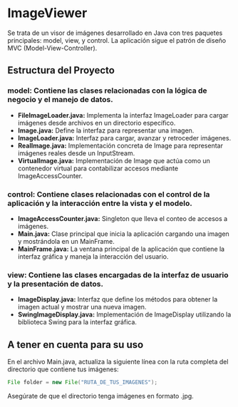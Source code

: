 # ImageViewer
Se trata de un visor de imágenes desarrollado en Java con tres paquetes principales: model, view, y control. La aplicación sigue el patrón de diseño MVC (Model-View-Controller).

## **Estructura del Proyecto**

### **model:** Contiene las clases relacionadas con la lógica de negocio y el manejo de datos.

- **FileImageLoader.java:** Implementa la interfaz ImageLoader para cargar imágenes desde archivos en un directorio específico.
- **Image.java:** Define la interfaz para representar una imagen.
- **ImageLoader.java:** Interfaz para cargar, avanzar y retroceder imágenes.
- **RealImage.java:** Implementación concreta de Image para representar imágenes reales desde un InputStream.
- **VirtualImage.java:** Implementación de Image que actúa como un contenedor virtual para contabilizar accesos mediante ImageAccessCounter.

### **control:** Contiene clases relacionadas con el control de la aplicación y la interacción entre la vista y el modelo.

- **ImageAccessCounter.java:** Singleton que lleva el conteo de accesos a imágenes.
- **Main.java:** Clase principal que inicia la aplicación cargando una imagen y mostrándola en un MainFrame.
- **MainFrame.java:** La ventana principal de la aplicación que contiene la interfaz gráfica y maneja la interacción del usuario.

### **view:** Contiene las clases encargadas de la interfaz de usuario y la presentación de datos.

- **ImageDisplay.java:** Interfaz que define los métodos para obtener la imagen actual y mostrar una nueva imagen.
- **SwingImageDisplay.java:** Implementación de ImageDisplay utilizando la biblioteca Swing para la interfaz gráfica.

## **A tener en cuenta para su uso**

En el archivo Main.java, actualiza la siguiente línea con la ruta completa del directorio que contiene tus imágenes:
```java
File folder = new File("RUTA_DE_TUS_IMAGENES");
```
Asegúrate de que el directorio tenga imágenes en formato .jpg.
